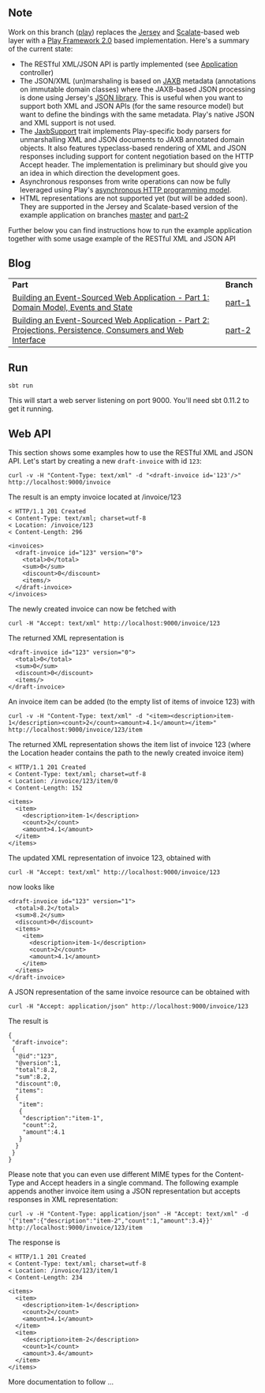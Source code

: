 Note
----

Work on this branch ([play](https://github.com/krasserm/eventsourcing-example/tree/play)) replaces the [Jersey](http://jersey.java.net/) and [Scalate](http://scalate.fusesource.org/)-based web layer with a [Play Framework 2.0](https://github.com/playframework/Play20/) based implementation. Here's a summary of the current state:

* The RESTful XML/JSON API is partly implemented (see [Application](https://github.com/krasserm/eventsourcing-example/blob/play/app/controllers/Application.scala) controller)
* The JSON/XML (un)marshaling is based on [JAXB](http://jcp.org/en/jsr/detail?id=222) metadata (annotations on immutable domain classes) where the JAXB-based JSON processing is done using Jersey's [JSON library](http://jersey.java.net/nonav/documentation/latest/user-guide.html#d4e911). This is useful when you want to support both XML and JSON APIs (for the same resource model) but want to define the bindings with the same metadata. Play's native JSON and XML support is not used. 
* The [JaxbSupport](https://github.com/krasserm/eventsourcing-example/blob/play/app/support/JaxbSupport.scala#L18) trait implements Play-specific body parsers for unmarshalling XML and JSON documents to JAXB annotated domain objects. It also features typeclass-based rendering of XML and JSON responses including support for content negotiation based on the HTTP Accept header. The implementation is preliminary but should give you an idea in which direction the development goes.
* Asynchronous responses from write operations can now be fully leveraged using Play's [asynchronous HTTP programming model](https://github.com/playframework/Play20/wiki/ScalaAsync).
* HTML representations are not supported yet (but will be added soon). They are supported in the Jersey and Scalate-based version of the example application on branches [master](https://github.com/krasserm/eventsourcing-example) and [part-2](https://github.com/krasserm/eventsourcing-example/tree/part-2)

Further below you can find instructions how to run the example application together with some usage example of the RESTful XML and JSON API

Blog
----

<table>
    <tr>
        <td><b>Part</b></td>
        <td><b>Branch</b></td>
    </tr>
    <tr>
        <td><a href="http://krasserm.blogspot.com/2011/11/building-event-sourced-web-application.html">Building an Event-Sourced Web Application - Part 1: Domain Model, Events and State</a></td>
        <td><a href="https://github.com/krasserm/eventsourcing-example/tree/part-1">part-1</a></td>
    </tr>
    <tr>
        <td><a href="http://krasserm.blogspot.com/2012/01/building-event-sourced-web-application.html">Building an Event-Sourced Web Application - Part 2: Projections, Persistence, Consumers and Web Interface</a> </td>
        <td><a href="https://github.com/krasserm/eventsourcing-example/tree/part-2">part-2</a></td>
    </tr>
</table>

Run
---

    sbt run

This will start a web server listening on port 9000. You'll need sbt 0.11.2 to get it running.

Web API
-------

This section shows some examples how to use the RESTful XML and JSON API. Let's start by creating a new `draft-invoice` with id `123`:

    curl -v -H "Content-Type: text/xml" -d "<draft-invoice id='123'/>" http://localhost:9000/invoice

The result is an empty invoice located at /invoice/123 

    < HTTP/1.1 201 Created
    < Content-Type: text/xml; charset=utf-8
    < Location: /invoice/123
    < Content-Length: 296

    <invoices>
      <draft-invoice id="123" version="0">
        <total>0</total>
        <sum>0</sum>
        <discount>0</discount>
        <items/>
      </draft-invoice>
    </invoices>

The newly created invoice can now be fetched with

    curl -H "Accept: text/xml" http://localhost:9000/invoice/123

The returned XML representation is

    <draft-invoice id="123" version="0">
      <total>0</total>
      <sum>0</sum>
      <discount>0</discount>
      <items/>
    </draft-invoice>

An invoice item can be added (to the empty list of items of invoice 123) with

    curl -v -H "Content-Type: text/xml" -d "<item><description>item-1</description><count>2</count><amount>4.1</amount></item>" http://localhost:9000/invoice/123/item

The returned XML representation shows the item list of invoice 123 (where the Location header contains the path to the newly created invoice item)

    < HTTP/1.1 201 Created
    < Content-Type: text/xml; charset=utf-8
    < Location: /invoice/123/item/0
    < Content-Length: 152

    <items>
      <item>
        <description>item-1</description>
        <count>2</count>
        <amount>4.1</amount>
      </item>
    </items>

The updated XML representation of invoice 123, obtained with 

    curl -H "Accept: text/xml" http://localhost:9000/invoice/123

now looks like 

    <draft-invoice id="123" version="1">
      <total>8.2</total>
      <sum>8.2</sum>
      <discount>0</discount>
      <items>
        <item>
          <description>item-1</description>
          <count>2</count>
          <amount>4.1</amount>
        </item>
      </items>
    </draft-invoice>

A JSON representation of the same invoice resource can be obtained with 

    curl -H "Accept: application/json" http://localhost:9000/invoice/123

The result is

    {
     "draft-invoice":
     {
      "@id":"123",
      "@version":1,
      "total":8.2,
      "sum":8.2,
      "discount":0,
      "items":
      {
       "item":
       {
        "description":"item-1",
        "count":2,
        "amount":4.1
       }
      }
     }
    }

Please note that you can even use different MIME types for the Content-Type and Accept headers in a single command. The following example appends another invoice item using a JSON representation but accepts responses in XML representation:

    curl -v -H "Content-Type: application/json" -H "Accept: text/xml" -d '{"item":{"description":"item-2","count":1,"amount":3.4}}' http://localhost:9000/invoice/123/item

The response is 

    < HTTP/1.1 201 Created
    < Content-Type: text/xml; charset=utf-8
    < Location: /invoice/123/item/1
    < Content-Length: 234

    <items>
      <item>
        <description>item-1</description>
        <count>2</count>
        <amount>4.1</amount>
      </item>
      <item>
        <description>item-2</description>
        <count>1</count>
        <amount>3.4</amount>
      </item>
    </items>

More documentation to follow ...